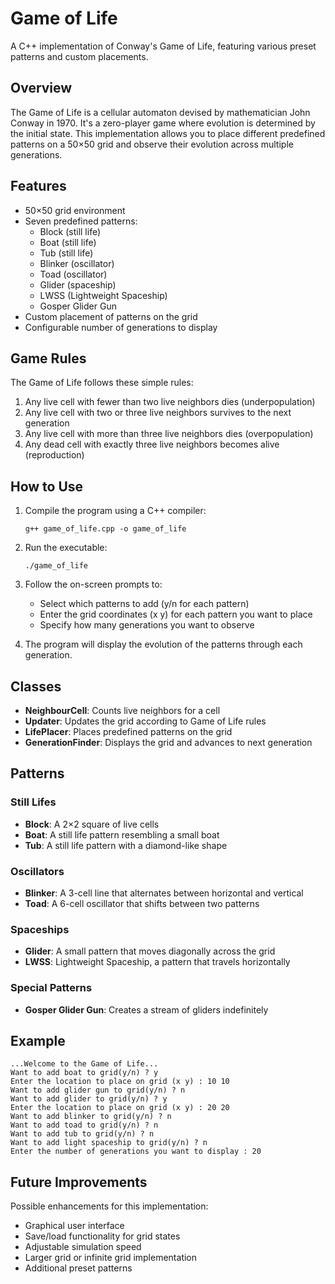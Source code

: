 # Game of Life

A C++ implementation of Conway's Game of Life, featuring various preset patterns and custom placements.

## Overview

The Game of Life is a cellular automaton devised by mathematician John Conway in 1970. It's a zero-player game where evolution is determined by the initial state. This implementation allows you to place different predefined patterns on a 50×50 grid and observe their evolution across multiple generations.

## Features

- 50×50 grid environment
- Seven predefined patterns:
  - Block (still life)
  - Boat (still life)
  - Tub (still life)
  - Blinker (oscillator)
  - Toad (oscillator)
  - Glider (spaceship)
  - LWSS (Lightweight Spaceship)
  - Gosper Glider Gun
- Custom placement of patterns on the grid
- Configurable number of generations to display

## Game Rules

The Game of Life follows these simple rules:
1. Any live cell with fewer than two live neighbors dies (underpopulation)
2. Any live cell with two or three live neighbors survives to the next generation
3. Any live cell with more than three live neighbors dies (overpopulation)
4. Any dead cell with exactly three live neighbors becomes alive (reproduction)

## How to Use

1. Compile the program using a C++ compiler:
   ```
   g++ game_of_life.cpp -o game_of_life
   ```

2. Run the executable:
   ```
   ./game_of_life
   ```

3. Follow the on-screen prompts to:
   - Select which patterns to add (y/n for each pattern)
   - Enter the grid coordinates (x y) for each pattern you want to place
   - Specify how many generations you want to observe

4. The program will display the evolution of the patterns through each generation.

## Classes

- **NeighbourCell**: Counts live neighbors for a cell
- **Updater**: Updates the grid according to Game of Life rules
- **LifePlacer**: Places predefined patterns on the grid
- **GenerationFinder**: Displays the grid and advances to next generation

## Patterns

### Still Lifes
- **Block**: A 2×2 square of live cells
- **Boat**: A still life pattern resembling a small boat
- **Tub**: A still life pattern with a diamond-like shape

### Oscillators
- **Blinker**: A 3-cell line that alternates between horizontal and vertical
- **Toad**: A 6-cell oscillator that shifts between two patterns

### Spaceships
- **Glider**: A small pattern that moves diagonally across the grid
- **LWSS**: Lightweight Spaceship, a pattern that travels horizontally

### Special Patterns
- **Gosper Glider Gun**: Creates a stream of gliders indefinitely

## Example

```
...Welcome to the Game of Life...
Want to add boat to grid(y/n) ? y
Enter the location to place on grid (x y) : 10 10
Want to add glider gun to grid(y/n) ? n
Want to add glider to grid(y/n) ? y
Enter the location to place on grid (x y) : 20 20
Want to add blinker to grid(y/n) ? n
Want to add toad to grid(y/n) ? n
Want to add tub to grid(y/n) ? n
Want to add light spaceship to grid(y/n) ? n
Enter the number of generations you want to display : 20
```

## Future Improvements

Possible enhancements for this implementation:
- Graphical user interface
- Save/load functionality for grid states
- Adjustable simulation speed
- Larger grid or infinite grid implementation
- Additional preset patterns
